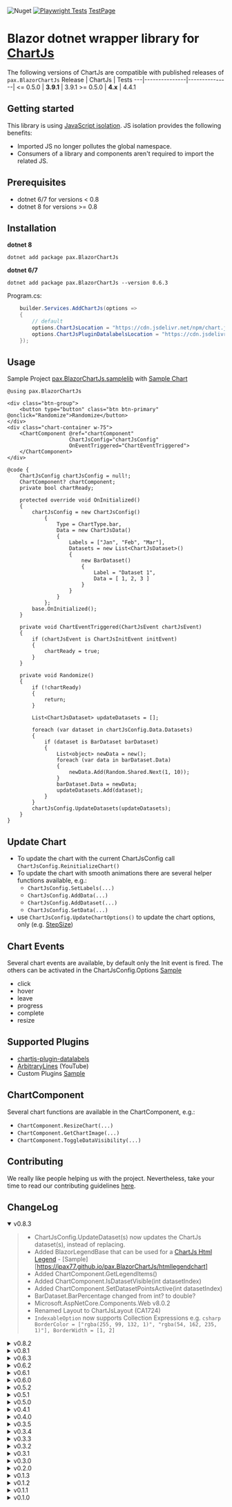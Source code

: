 ![Nuget](https://img.shields.io/nuget/v/pax.BlazorChartJs)
[![Playwright Tests](https://github.com/ipax77/pax.BlazorChartJs/actions/workflows/pwtests.yml/badge.svg)](https://github.com/ipax77/pax.BlazorChartJs/actions/workflows/pwtests.yml) [TestPage](https://ipax77.github.io/pax.BlazorChartJs/)

# Blazor dotnet wrapper library for [ChartJs](https://github.com/chartjs/Chart.js)
 
 The following versions of ChartJs are compatible with published releases of `pax.BlazorChartJs`
 Release | ChartJs | Tests
 ---|---------------|---------------|
 <= 0.5.0 | **3.9.1** | 3.9.1
 &gt;= 0.5.0 | **4.x**   | 4.4.1
 
 
## Getting started
This library is using [JavaScript isolation](https://learn.microsoft.com/en-us/aspnet/core/blazor/javascript-interoperability/?view=aspnetcore-6.0#javascript-isolation-in-javascript-modules-1). JS isolation provides the following benefits:
* Imported JS no longer pollutes the global namespace.
* Consumers of a library and components aren't required to import the related JS.
## Prerequisites
* dotnet 6/7 for versions < 0.8
* dotnet 8 for versions >= 0.8
## Installation

**dotnet 8**
```
dotnet add package pax.BlazorChartJs
```

**dotnet 6/7**
```
dotnet add package pax.BlazorChartJs --version 0.6.3
```

Program.cs:
``` cs
    builder.Services.AddChartJs(options =>
    {
        // default
        options.ChartJsLocation = "https://cdn.jsdelivr.net/npm/chart.js";
        options.ChartJsPluginDatalabelsLocation = "https://cdn.jsdelivr.net/npm/chartjs-plugin-datalabels@2";
    });
```

## Usage

Sample Project [pax.BlazorChartJs.samplelib](https://github.com/ipax77/pax.BlazorChartJs/tree/master/src/pax.BlazorChartJs.samplelib) with
[Sample Chart](https://ipax77.github.io/pax.BlazorChartJs/minchart)
```razor
@using pax.BlazorChartJs

<div class="btn-group">
    <button type="button" class="btn btn-primary" @onclick="Randomize">Randomize</button>
</div>
<div class="chart-container w-75">
    <ChartComponent @ref="chartComponent"
                    ChartJsConfig="chartJsConfig"
                    OnEventTriggered="ChartEventTriggered">
    </ChartComponent>
</div>

@code {
    ChartJsConfig chartJsConfig = null!;
    ChartComponent? chartComponent;
    private bool chartReady;

    protected override void OnInitialized()
    {
        chartJsConfig = new ChartJsConfig()
            {
                Type = ChartType.bar,
                Data = new ChartJsData()
                {
                    Labels = ["Jan", "Feb", "Mar"],
                    Datasets = new List<ChartJsDataset>()
                    {
                        new BarDataset()
                        {
                            Label = "Dataset 1",
                            Data = [ 1, 2, 3 ]
                        }
                    }
                }
            };
        base.OnInitialized();
    }

    private void ChartEventTriggered(ChartJsEvent chartJsEvent)
    {
        if (chartJsEvent is ChartJsInitEvent initEvent)
        {
            chartReady = true;
        }
    }

    private void Randomize()
    {
        if (!chartReady)
        {
            return;
        }

        List<ChartJsDataset> updateDatasets = [];
        
        foreach (var dataset in chartJsConfig.Data.Datasets)
        {
            if (dataset is BarDataset barDataset)
            {
                List<object> newData = new();
                foreach (var data in barDataset.Data)
                {
                    newData.Add(Random.Shared.Next(1, 10));
                }
                barDataset.Data = newData;
                updateDatasets.Add(dataset);
            }
        }
        chartJsConfig.UpdateDatasets(updateDatasets);
    }
}
```

## Update Chart
* To update the chart with the current ChartJsConfig call ```ChartJsConfig.ReinitializeChart()```
* To update the chart with smooth animations there are several helper functions available, e.g.:
    - ```ChartJsConfig.SetLabels(...)```
    - ```ChartJsConfig.AddData(...)```
    - ```ChartJsConfig.AddDataset(...)```
    - ```ChartJsConfig.SetData(...)```
* use ```ChartJsConfig.UpdateChartOptions()``` to update the chart options, only (e.g. [StepSize](https://github.com/ipax77/pax.BlazorChartJs/blob/master/src/pax.BlazorChartJs.samplelib/StackedChartComp.razor#L106))

## Chart Events
Several chart events are available, by default only the Init event is fired. The others can be activated in the ChartJsConfig.Options [Sample](https://github.com/ipax77/pax.BlazorChartJs/blob/master/src/pax.BlazorChartJs.samplelib/EventsComp.razor)
*  click
*  hover
*  leave
*  progress
*  complete
*  resize

## Supported Plugins
* [chartjs-plugin-datalabels](https://github.com/chartjs/chartjs-plugin-datalabels)
* [ArbitraryLines](https://www.youtube.com/watch?v=7ZZ_XfaJQbM&t=379s) (YouTube)
* Custom Plugins [Sample](https://github.com/ipax77/pax.BlazorChartJs/blob/master/src/pax.BlazorChartJs.samplelib/CustomPluginComp.razor)

## ChartComponent
Several chart functions are available in the ChartComponent, e.g.:
* ```ChartComponent.ResizeChart(...)```
* ```ChartComponent.GetChartImage(...)```
* ```ChartComponent.ToggleDataVisibility(...)```

## Contributing

We really like people helping us with the project. Nevertheless, take your time to read our contributing guidelines [here](https://github.com/ipax77/pax.BlazorChartJs/blob/master/CONTRIBUTING.md).

## ChangeLog

<details open="open"><summary>v0.8.3</summary>

>- ChartJsConfig.UpdateDataset(s) now updates the ChartJs dataset(s), instead of replacing.
>- Added BlazorLegendBase that can be used for a [ChartJs Html Legend](https://www.chartjs.org/docs/latest/samples/legend/html.html) - [Sample][https://ipax77.github.io/pax.BlazorChartJs/htmllegendchart]
>- Added ChartComponent.GetLegendItems()
>- Added ChartComponent.IsDatasetVisible(int datasetIndex)
>- Added ChartComponent.SetDatasetPointsActive(int datasetIndex)
>- BarDataset.BarPercentage changed from int? to double?
>- Microsoft.AspNetCore.Components.Web v8.0.2
>- Renamed Layout to ChartJsLayout (CA1724)
>- `IndexableOption` now supports Collection Expressions e.g.
    ```csharp
        BorderColor = ["rgba(255, 99, 132, 1)", "rgba(54, 162, 235, 1)"],
        BorderWidth = [1, 2]
    ```

</details>

<details><summary>v0.8.2</summary>

>- ChartJs v4.4.1 tests
>- Catching (more) dispose exeptions when switching from SSR to CSR (rendermode auto - AggregateException, JSDisconnectedException)

</details>

<details><summary>v0.8.1</summary>

>- dotnet 8 **Breaking Change**
>- Added missing pie/doughnut dataset options (Cutout, Radius, Animation)
>- The `IndexableOption` now supports implicit operators, allowing a more concise syntax for initialization.

**New Syntax:**
```csharp
BorderColor = new List<string>()
{
    "rgba(255, 99, 132, 1)",
    "rgba(54, 162, 235, 1)"
},
BorderWidth = 1
```

Old Syntax (still possible):
```csharp
BorderColor = new IndexableOption<string>(new List<string>()
{
    "rgba(255, 99, 132, 1)",
    "rgba(54, 162, 235, 1)"
}),
BorderWidth = new IndexableOption<double>(1)
```

</details>

<details><summary>v0.6.3</summary>

>- Reverted Microsoft.TypeScript.MSBuild to v5.2.2
Microsoft.TypeScript.MSBuild v5.3.2 not working for Blazor projects (only working for wasm)

</details>

<details><summary>v0.6.2</summary>

>- Microsoft.AspNetCore.Components.Web upgrade to v6.0.25
>- Added missing pie/doughnut dataset options (Cutout, Radius, Animation)
>- The `IndexableOption` now supports implicit operators, allowing a more concise syntax for initialization.

**New Syntax:**
```csharp
BorderColor = new List<string>()
{
    "rgba(255, 99, 132, 1)",
    "rgba(54, 162, 235, 1)"
},
BorderWidth = 1
```

Old Syntax (still possible):
```csharp
BorderColor = new IndexableOption<string>(new List<string>()
{
    "rgba(255, 99, 132, 1)",
    "rgba(54, 162, 235, 1)"
}),
BorderWidth = new IndexableOption<double>(1)
```

</details>

<details><summary>v0.6.1</summary>

>- ChartJsLabelClickEvent and ChartJsLabelHoverEvent with 'nearest' DatasetLabel and DatasetIndex
>- Microsoft.AspNetCore.Components.Web upgrade to v6.0.21

</details>

<details><summary>v0.6.0</summary>

>- Fix typo for AngleLines in LinearRadialAxis **Breaking Change**

</details>

<details><summary>v0.5.2</summary>

>- Datalabels per dataset contributed by pjvinson
>- ChartJs v4.4.0 tests

</details>

<details><summary>v0.5.1</summary>

>- Marked ChartJsGrid border options as obsolete for v4.x - use ChartJsAxisBorder instead.
>- TimeSeriesAxis Min, Max, SuggestedMin and SuggestedMax are of type ```StringOrDoubleValue```, now.
>- Microsoft.AspNetCore.Components.Web upgrade to v6.0.16
>- ChartJs v4.3.0 tests
>- ChartJs v4.3.1 tests
>- ChartJs v4.3.3 tests

</details>

<details><summary>v0.5.0</summary>

>- **Breaking Changes**
>- Update to [ChartJs v4.x](https://www.chartjs.org/docs/latest/migration/v4-migration.html)
>- Removed ChartJs javascript files - defaults to cdn links, now. Use ``` options.ChartJsLocation = "mychart.js"``` to use a custom/local ChartJs version.
>- Removed chartjs-plugin-labels (you can still register it as [custom plugin](https://github.com/ipax77/pax.BlazorChartJs/blob/master/src/pax.BlazorChartJs.samplelib/CustomPluginComp.razor))
>- Microsoft.AspNetCore.Components.Web upgrade to v6.0.13
>- Added ScaleAxis X1 and Y1 (override ChartJsOptionsScales for other names)
>- ```ChartJsConfig.UpdateChartOptions()``` (will replace ```ChartComponent.UpdateChartOptions```)
>- ```ChartJsConfig.ReinitializeChart()``` (will replace ```ChartComponent.DrawChart```)

</details>

<details><summary>v0.4.1</summary>

>- Catch ObjectDisposedException and JSException when disposing the ChartComponent while initializing
>- Microsoft.AspNetCore.Components.Web upgrade to v6.0.12

</details>

<details><summary>v0.4.0</summary>

>- Title.Text is now IndexableOptions<string> - **Breaking Change!**
>- chartComponent?.DrawChart() triggeres an InitEvent after the chart is complete
>- ChartJsInitEvent does have the ChartJsConfigGuid set correctly, now
>- RemoveDataset(s) can now handle self referencing and missing

</details>

<details><summary>v0.3.5</summary>

>- TimeCartesianAxisTicks fix
>- Interactions fix
>- Playwright tests
>- ghpages
>- ChartComponent DisposeAsync

</details>

<details><summary>v0.3.4</summary>

>- Fix #7 - Axis Ticks JsonConverter
>- Added ChartJsInitEvent which is triggered when the chart finished initializing the first time
>- [StackedChart](https://github.com/ipax77/pax.BlazorChartJs/blob/master/src/pax.BlazorChartJs.samplelib/StackedChartComp.razor) Sample

</details>

<details><summary>v0.3.3</summary>

>- Fix #6
>- chartComponent.UpdateChartDatasets removed - use chartConfig.SetDatasets() instead
>- Added Hidden option for Datasets

</details>

<details><summary>v0.3.2</summary>

>- Chart update refactoring - Breaking Changes!
>- Chart events refactoring - Breaking Changes!
>- Typescript
>- NuGet udpates

</details>

<details><summary>v0.3.1</summary>

>- Time Scale Chart
>- Optional javascript location options
>- ChartJs API calls
>- bugfixes
>- refactoring

</details>

<details><summary>v0.3.0</summary>

>- IndexableOption - Breaking Change!

</details>

<details><summary>v0.2.0</summary>

>- Events
>- Custom Plugin Sample
>- ChartJs API calls

</details>

<details><summary>v0.1.3</summary>

>- Nuget Package

</details>

<details><summary>v0.1.2</summary>

>- RadarChart

</details>


<details><summary>v0.1.1</summary>

>- Readme

</details>

<details><summary>v0.1.0</summary>

>- Init

</details>
